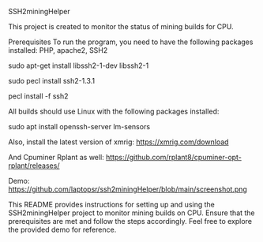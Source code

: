 SSH2miningHelper

This project is created to monitor the status of mining builds for CPU.

Prerequisites
To run the program, you need to have the following packages installed: PHP, apache2, SSH2

sudo apt-get install libssh2-1-dev libssh2-1

sudo pecl install ssh2-1.3.1

pecl install -f ssh2

All builds should use Linux with the following packages installed:

sudo apt install openssh-server lm-sensors

Also, install the latest version of xmrig:
https://xmrig.com/download

And Cpuminer Rplant as well:
https://github.com/rplant8/cpuminer-opt-rplant/releases/

Demo:  https://github.com/laptopsr/ssh2miningHelper/blob/main/screenshot.png

This README provides instructions for setting up and using the SSH2miningHelper project to monitor mining builds on CPU. Ensure that the prerequisites are met and follow the steps accordingly. Feel free to explore the provided demo for reference.
